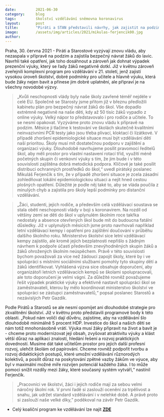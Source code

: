```yaml
---
date:         2021-06-30
category:     blog
tags:         školství vzdělávání sněmovna koronavirus
layout:       post
title:        "Piráti a STAN představili návrhy, jak zajistit na podzim bezpečný návrat žáků do škol a nahradit dětem dlouhý výpadek v prezenční výuce"
image:        /assets/img/articles/2021/mikulas-ferjencik00.jpg
author:       
---
```





Praha, 30. června 2021 - Piráti a Starostové vyzývají znovu vládu, aby nezaspala v přípravě na podzim a zajistila bezpečný návrat žáků do lavic. Navrhli také opatření, jak toho dosáhnout a zároveň jak dohnat výpadek prezenční výuky, který se řady žáků negativně dotkl. Již v květnu zároveň zveřejnili komplexní program pro vzdělávání v 21. století, jenž zajistí vysokou úroveň školství, dobré podmínky pro učitele a hlavně výuku, která bude žáky nejen bavit a přinese jim dobré uplatnění, ale připraví je na všechny novodobé výzvy.

> „Kvůli neschopnosti vlády byly naše školy zavřené téměř nejdéle v celé EU. Společně se Starosty jsme přitom již v březnu předložili kabinetu plán pro bezpečný návrat žáků do škol. Vše dopadlo extrémně negativně na naše děti, kdy až 50 tisíc žáků vypadlo z online výuky. Velký nápor to představovalo i pro rodiče a učitele. To se nesmí opakovat. Vyzýváme proto znovu vládu k přípravě na podzim. Měsíce ji tlačíme k testování ve školách skutečně kvalitními neinvazivními PCR testy jako jsou třeba plivací, kloktací či lízátkové. V případě zhoršení epidemiologické situace musí být vzdělávání dětí naší prioritou. Školy musí mít dostatečnou podporu v zajištění a organizaci výuky. Dlouhodobě navrhujeme posílit pravomocí ředitelů škol, aby měli prostor pro vlastní nastavení rotací tříd, využití méně početných skupin či venkovní výuky s tím, že jim bude i v této souvislosti zajištěna dobrá metodická podpora. Klíčové je také posílit distribuci ochranných prostředků do škol,“ uvedl pirátský poslanec Mikuláš Ferjenčík s tím, že v případě zhoršení situace je zcela zásadní zohledňovat lokální epidemiologickou situaci a nejít hned cestou plošných opatření. Důležité je podle něj také to, aby se vláda poučila z minulých chyb a zajistila pro školy lepší podmínky pro distanční vzdělávání.

> „Žáci, studenti, jejich rodiče, a především celá vzdělávací soustava se stala obětí neschopnosti vlády v boji s koronavirem. Na rozdíl od většiny zemí se děti do škol v uplynulém školním roce takřka nedostaly a absence otevřených škol bude mít do budoucna fatální důsledky. Již v uplynulých měsících jsme proto navrhovali například letní vzdělávací kempy i opatření pro zajištění doučování v průběhu dalšího školního roku. Ministerstvo školství sice letní vzdělávací kempy zajistilo, ale kromě jejich bezplatnosti nepřišlo s žádným návrhem k podpoře účasti především znevýhodněných skupin žáků a žáků ohrožených školním neúspěchem. Právě v této souvislosti bychom považovali za více než žádoucí zapojit školy, které by i ve spolupráci s místními sociálními službami pomohly tyto skupiny dětí a žáků identifikovat. Vyhlášená výzva sice obsahuje doporučení, aby organizátoři letních vzdělávacích kempů se školami spolupracovali, ale toto doporučení je velmi vágní. Za důležité rovněž považujeme řešit výpadek praktické výuky a efektivně nastavit spolupráci škol se zaměstnavateli, kterou by mělo koordinovat ministerstvo školství ve spolupráci se zástupci zaměstnavatelů,“ popsal poslanec Starostů a nezávislých Petr Gazdík.

Podle Pirátů a Starostů se ale nesmí opomíjet ani dlouhodobé strategie pro zkvalitnění školství. Již v květnu proto představili programové body k této oblasti. „Pokud nám voliči dají důvěru, zajistíme, aby na vzdělávání šlo dlouhodobě minimálně 5 procent HDP. Investice do škol a našich dětí se nám totiž mnohonásobně vrátí. Výuka musí žáky připravit na život a bavit je - chceme proto modernizovat její obsah, zvyšovat atraktivitu výuky a klást větší důraz na aplikaci znalostí, hledání řešení a rozvoj praktických dovedností. Musíme dát také učitelům prostor pro jejich další profesní rozvoj, ulehčit školám od papírování. Chceme rovněž podpořit tvorbu a rozvoj didaktických postupů, které umožní vzdělávání různorodých kolektivů, a posílit důraz na poskytování zpětné vazby žákům ve výuce, aby byl v maximální možné míře rozvíjen potenciál každého žáka. I to může pomoci snížit rozdíly mezi žáky, které současný systém vytváří,“ nastínil Ferjenčík.

> „Pracovníci ve školství, žáci i jejich rodiče mají za sebou velmi náročný školní rok. V první řadě si zaslouží ocenění za trpělivost a snahu, jak udržet standard vzdělávání i v nelehké době. A právě proto si zaslouží naše velké díky,” poděkoval na závěr Petr Gazdík.

* Celý koaliční program ke vzdělávání lze najít **[ZDE](https://www.piratiastarostove.cz/program/resort/skolstvi-mladez-a-telovychova/)**

